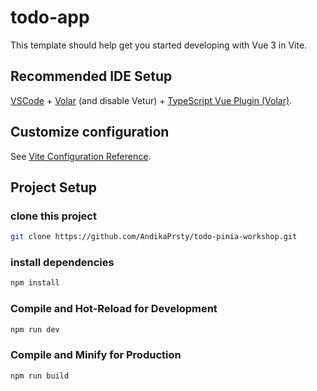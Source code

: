 # todo-app

This template should help get you started developing with Vue 3 in Vite.

## Recommended IDE Setup

[VSCode](https://code.visualstudio.com/) + [Volar](https://marketplace.visualstudio.com/items?itemName=Vue.volar) (and disable Vetur) + [TypeScript Vue Plugin (Volar)](https://marketplace.visualstudio.com/items?itemName=Vue.vscode-typescript-vue-plugin).

## Customize configuration

See [Vite Configuration Reference](https://vitejs.dev/config/).

## Project Setup

### clone this project

```sh
git clone https://github.com/AndikaPrsty/todo-pinia-workshop.git
```

### install dependencies

```sh
npm install
```

### Compile and Hot-Reload for Development

```sh
npm run dev
```

### Compile and Minify for Production

```sh
npm run build
```
